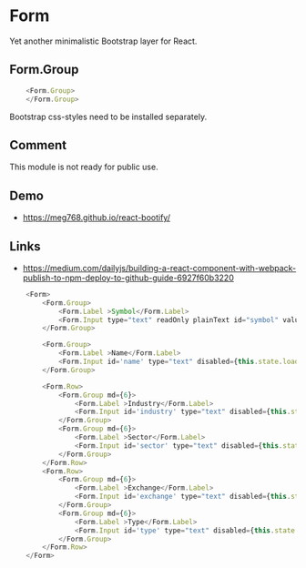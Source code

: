 # Form

Yet another minimalistic Bootstrap layer for React.

## Form.Group

````javascript
    <Form.Group>
    </Form.Group>
````

Bootstrap css-styles need to be installed separately.

## Comment
This module is not ready for public use.

## Demo
- https://meg768.github.io/react-bootify/


## Links
- https://medium.com/dailyjs/building-a-react-component-with-webpack-publish-to-npm-deploy-to-github-guide-6927f60b3220


````javascript
    <Form>
        <Form.Group>
            <Form.Label >Symbol</Form.Label>
            <Form.Input type="text" readOnly plainText id="symbol" value={this.state.stock.symbol}/>
        </Form.Group>

        <Form.Group>
            <Form.Label >Name</Form.Label>
            <Form.Input id='name' type="text" disabled={this.state.loading} value={this.state.stock.name} placeholder="Name" onChange={this.onChange}/>
        </Form.Group>

        <Form.Row>
            <Form.Group md={6}>
                <Form.Label >Industry</Form.Label>
                <Form.Input id='industry' type="text" disabled={this.state.loading} value={this.state.stock.industry} placeholder="Industry" onChange={this.onChange}/>
            </Form.Group>
            <Form.Group md={6}>
                <Form.Label >Sector</Form.Label>
                <Form.Input id='sector' type="text" disabled={this.state.loading} value={this.state.stock.sector} placeholder="Sector" onChange={this.onChange}/>
            </Form.Group>
        </Form.Row>
        <Form.Row>
            <Form.Group md={6}>
                <Form.Label >Exchange</Form.Label>
                <Form.Input id='exchange' type="text" disabled={this.state.loading} value={this.state.stock.exchange} placeholder="Industry" onChange={this.onChange}/>
            </Form.Group>
            <Form.Group md={6}>
                <Form.Label >Type</Form.Label>
                <Form.Input id='type' type="text" disabled={this.state.loading} value={this.state.stock.type} placeholder="Type" onChange={this.onChange}/>
            </Form.Group>
        </Form.Row>
    </Form>
````
